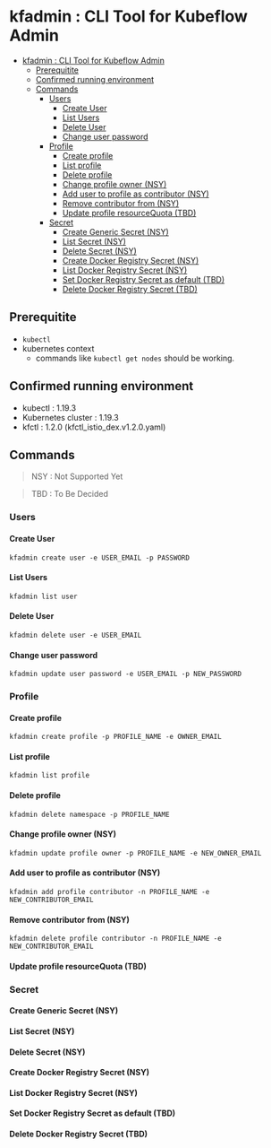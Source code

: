 
# kfadmin : CLI Tool for Kubeflow Admin

- [kfadmin : CLI Tool for Kubeflow Admin](#kfadmin--cli-tool-for-kubeflow-admin)
    - [Prerequitite](#prerequitite)
    - [Confirmed running environment](#confirmed-running-environment)
    - [Commands](#commands)
        - [Users](#users)
            - [Create User](#create-user)
            - [List Users](#list-users)
            - [Delete User](#delete-user)
            - [Change user password](#change-user-password)
        - [Profile](#profile)
            - [Create profile](#create-profile)
            - [List profile](#list-profile)
            - [Delete profile](#delete-profile)
            - [Change profile owner (NSY)](#change-profile-owner-nsy)
            - [Add user to profile as contributor (NSY)](#add-user-to-profile-as-contributor-nsy)
            - [Remove contributor from (NSY)](#remove-contributor-from-nsy)
            - [Update profile resourceQuota (TBD)](#update-profile-resourcequota-tbd)
        - [Secret](#secret)
            - [Create Generic Secret (NSY)](#create-generic-secret-nsy)
            - [List Secret (NSY)](#list-secret-nsy)
            - [Delete Secret (NSY)](#delete-secret-nsy)
            - [Create Docker Registry Secret (NSY)](#create-docker-registry-secret-nsy)
            - [List Docker Registry Secret (NSY)](#list-docker-registry-secret-nsy)
            - [Set Docker Registry Secret as default (TBD)](#set-docker-registry-secret-as-default-tbd)
            - [Delete Docker Registry Secret (TBD)](#delete-docker-registry-secret-tbd)

## Prerequitite

- `kubectl`
- kubernetes context
    - commands like `kubectl get nodes` should be working.

## Confirmed running environment

- kubectl : 1.19.3
- Kubernetes cluster : 1.19.3
- kfctl : 1.2.0 (kfctl_istio_dex.v1.2.0.yaml)

## Commands

> NSY : Not Supported Yet

> TBD : To Be Decided

### Users

#### Create User

`kfadmin create user -e USER_EMAIL -p PASSWORD`

#### List Users

`kfadmin list user`

#### Delete User

`kfadmin delete user -e USER_EMAIL`

#### Change user password

`kfadmin update user password -e USER_EMAIL -p NEW_PASSWORD`

### Profile

#### Create profile

`kfadmin create profile -p PROFILE_NAME -e OWNER_EMAIL`

#### List profile

`kfadmin list profile`

#### Delete profile

`kfadmin delete namespace -p PROFILE_NAME`

#### Change profile owner (NSY)

`kfadmin update profile owner -p PROFILE_NAME -e NEW_OWNER_EMAIL`

#### Add user to profile as contributor (NSY)

`kfadmin add profile contributor -n PROFILE_NAME -e NEW_CONTRIBUTOR_EMAIL`

#### Remove contributor from (NSY)

`kfadmin delete profile contributor -n PROFILE_NAME -e NEW_CONTRIBUTOR_EMAIL`

#### Update profile resourceQuota (TBD)

### Secret

#### Create Generic Secret (NSY)

#### List Secret (NSY)

#### Delete Secret (NSY)

#### Create Docker Registry Secret (NSY)

#### List Docker Registry Secret (NSY)

#### Set Docker Registry Secret as default (TBD)

#### Delete Docker Registry Secret (TBD)

